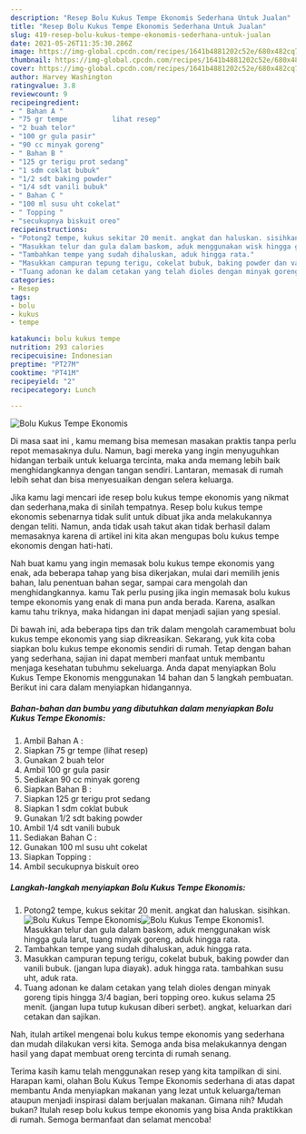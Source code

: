 ```yaml
---
description: "Resep Bolu Kukus Tempe Ekonomis Sederhana Untuk Jualan"
title: "Resep Bolu Kukus Tempe Ekonomis Sederhana Untuk Jualan"
slug: 419-resep-bolu-kukus-tempe-ekonomis-sederhana-untuk-jualan
date: 2021-05-26T11:35:30.286Z
image: https://img-global.cpcdn.com/recipes/1641b4881202c52e/680x482cq70/bolu-kukus-tempe-ekonomis-foto-resep-utama.jpg
thumbnail: https://img-global.cpcdn.com/recipes/1641b4881202c52e/680x482cq70/bolu-kukus-tempe-ekonomis-foto-resep-utama.jpg
cover: https://img-global.cpcdn.com/recipes/1641b4881202c52e/680x482cq70/bolu-kukus-tempe-ekonomis-foto-resep-utama.jpg
author: Harvey Washington
ratingvalue: 3.8
reviewcount: 9
recipeingredient:
- " Bahan A "
- "75 gr tempe           lihat resep"
- "2 buah telor"
- "100 gr gula pasir"
- "90 cc minyak goreng"
- " Bahan B "
- "125 gr terigu prot sedang"
- "1 sdm coklat bubuk"
- "1/2 sdt baking powder"
- "1/4 sdt vanili bubuk"
- " Bahan C "
- "100 ml susu uht cokelat"
- " Topping "
- "secukupnya biskuit oreo"
recipeinstructions:
- "Potong2 tempe, kukus sekitar 20 menit. angkat dan haluskan. sisihkan."
- "Masukkan telur dan gula dalam baskom, aduk menggunakan wisk hingga gula larut, tuang minyak goreng, aduk hingga rata."
- "Tambahkan tempe yang sudah dihaluskan, aduk hingga rata."
- "Masukkan campuran tepung terigu, cokelat bubuk, baking powder dan vanili bubuk. (jangan lupa diayak). aduk hingga rata. tambahkan susu uht, aduk rata."
- "Tuang adonan ke dalam cetakan yang telah dioles dengan minyak goreng tipis hingga 3/4 bagian, beri topping oreo. kukus selama 25 menit. (jangan lupa tutup kukusan diberi serbet). angkat, keluarkan dari cetakan dan sajikan."
categories:
- Resep
tags:
- bolu
- kukus
- tempe

katakunci: bolu kukus tempe 
nutrition: 293 calories
recipecuisine: Indonesian
preptime: "PT27M"
cooktime: "PT41M"
recipeyield: "2"
recipecategory: Lunch

---
```



![Bolu Kukus Tempe Ekonomis](https://img-global.cpcdn.com/recipes/1641b4881202c52e/680x482cq70/bolu-kukus-tempe-ekonomis-foto-resep-utama.jpg)

Di masa  saat ini , kamu memang bisa memesan masakan praktis tanpa perlu repot memasaknya dulu. Namun, bagi mereka yang ingin menyuguhkan hidangan terbaik untuk keluarga tercinta, maka anda memang lebih baik menghidangkannya dengan tangan sendiri. Lantaran, memasak di rumah lebih sehat dan bisa menyesuaikan dengan selera keluarga.

Jika kamu lagi mencari ide resep bolu kukus tempe ekonomis yang nikmat dan sederhana,maka di sinilah tempatnya. Resep bolu kukus tempe ekonomis  sebenarnya tidak sulit untuk dibuat jika anda melakukannya dengan teliti. Namun, anda tidak usah takut akan tidak berhasil dalam memasaknya 
karena di artikel ini kita akan mengupas bolu kukus tempe ekonomis dengan hati-hati.  



Nah buat kamu yang ingin memasak bolu kukus tempe ekonomis yang enak, ada beberapa tahap yang bisa dikerjakan, mulai dari memilih jenis bahan, lalu penentuan bahan segar, sampai cara mengolah dan menghidangkannya. kamu Tak perlu pusing jika ingin memasak bolu kukus tempe ekonomis yang enak di mana pun anda berada. Karena, asalkan kamu  tahu triknya, maka hidangan ini dapat menjadi sajian yang spesial.

Di bawah ini, ada beberapa tips dan trik dalam mengolah caramembuat bolu kukus tempe ekonomis yang siap dikreasikan. Sekarang, yuk kita coba siapkan bolu kukus tempe ekonomis sendiri di rumah. Tetap dengan bahan yang sederhana, sajian ini dapat memberi manfaat untuk membantu menjaga kesehatan tubuhmu sekeluarga. Anda dapat menyiapkan Bolu Kukus Tempe Ekonomis menggunakan 14 bahan dan 5 langkah pembuatan. Berikut ini cara dalam menyiapkan hidangannya.

<!--inarticleads1-->

##### Bahan-bahan dan bumbu yang dibutuhkan dalam menyiapkan Bolu Kukus Tempe Ekonomis:

1. Ambil  Bahan A :
1. Siapkan 75 gr tempe           (lihat resep)
1. Gunakan 2 buah telor
1. Ambil 100 gr gula pasir
1. Sediakan 90 cc minyak goreng
1. Siapkan  Bahan B :
1. Siapkan 125 gr terigu prot sedang
1. Siapkan 1 sdm coklat bubuk
1. Gunakan 1/2 sdt baking powder
1. Ambil 1/4 sdt vanili bubuk
1. Sediakan  Bahan C :
1. Gunakan 100 ml susu uht cokelat
1. Siapkan  Topping :
1. Ambil secukupnya biskuit oreo




<!--inarticleads2-->

##### Langkah-langkah menyiapkan Bolu Kukus Tempe Ekonomis:

1. Potong2 tempe, kukus sekitar 20 menit. angkat dan haluskan. sisihkan.
<img src="https://img-global.cpcdn.com/steps/f9fd7ea81bccea09/160x128cq70/bolu-kukus-tempe-ekonomis-langkah-memasak-1-foto.jpg" alt="Bolu Kukus Tempe Ekonomis"><img src="https://img-global.cpcdn.com/steps/02f0340a45fde39e/160x128cq70/bolu-kukus-tempe-ekonomis-langkah-memasak-1-foto.jpg" alt="Bolu Kukus Tempe Ekonomis">1. Masukkan telur dan gula dalam baskom, aduk menggunakan wisk hingga gula larut, tuang minyak goreng, aduk hingga rata.
1. Tambahkan tempe yang sudah dihaluskan, aduk hingga rata.
1. Masukkan campuran tepung terigu, cokelat bubuk, baking powder dan vanili bubuk. (jangan lupa diayak). aduk hingga rata. tambahkan susu uht, aduk rata.
1. Tuang adonan ke dalam cetakan yang telah dioles dengan minyak goreng tipis hingga 3/4 bagian, beri topping oreo. kukus selama 25 menit. (jangan lupa tutup kukusan diberi serbet). angkat, keluarkan dari cetakan dan sajikan.




Nah, itulah artikel mengenai  bolu kukus tempe ekonomis  yang sederhana dan mudah dilakukan versi kita. Semoga anda bisa melakukannya dengan hasil yang dapat membuat oreng tercinta di rumah senang. 

Terima kasih kamu telah menggunakan resep yang kita tampilkan di sini. Harapan kami, olahan  Bolu Kukus Tempe Ekonomis sederhana di atas dapat membantu Anda menyiapkan makanan yang lezat untuk keluarga/teman ataupun menjadi inspirasi dalam berjualan makanan. Gimana nih? Mudah bukan? Itulah resep bolu kukus tempe ekonomis yang bisa Anda praktikkan di rumah. Semoga bermanfaat dan selamat mencoba!

